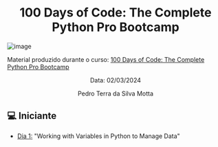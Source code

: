 <h1 align="center">100 Days of Code: The Complete Python Pro Bootcamp
</h1>


![image](https://github.com/terramotta/100-days-python-bootcamp/assets/53800269/a86d1657-ca06-46ca-8232-4413077d4498)



Material produzido durante o curso: [100 Days of Code: The Complete Python Pro Bootcamp](https://www.udemy.com/course/100-days-of-code/)

<p align="center">
Data: 02/03/2024  
</p>

<p align="center">
Pedro Terra da Silva Motta  
</p>



## 💻 Iniciante 
- [Dia 1:](https://github.com/terramotta/100-days-python-bootcamp/tree/main/dia1) "Working with Variables in Python to Manage Data"



